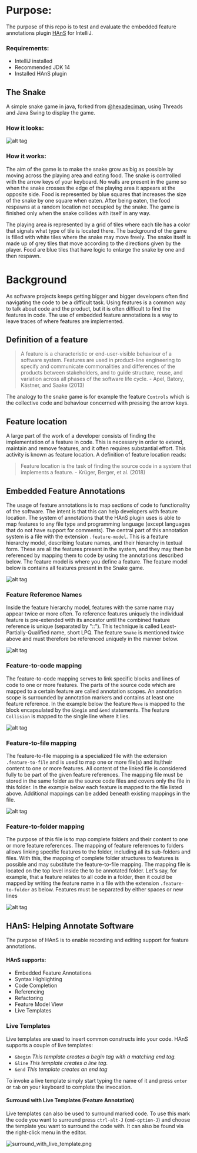 # Purpose:

The purpose of this repo is to test and evaluate the embedded feature annotations plugin
[HAnS](https://github.com/isselab/HAnS) for IntelliJ.

### Requirements:

* IntelliJ installed
* Recommended JDK 14
* Installed HAnS plugin

## The Snake

A simple snake game in java, forked from [@hexadeciman](https://github.com/hexadeciman/Snake), using Threads and Java
Swing to display the game. 

### How it looks:

![alt tag](https://i.imgur.com/RVxiGad.png)

### How it works:

The aim of the game is to make the snake grow as big as possible by moving across the playing area and eating food.
The snake is controlled with the arrow keys of your keyboard. No walls are present in the game so when the snake 
crosses the edge of the playing area it appears at the opposite side. Food is represented by blue squares that 
increases the size of the snake by one square when eaten. After being eaten, the food respawns at a random location
not occupied by the snake. The game is finished only when the snake collides with itself in any way.

The playing area is represented by a grid of tiles where each tile has a color that signals what type of tile is 
located there. The background of the game is filled with white tiles where the snake may move freely. The snake itself
is made up of grey tiles that move according to the directions given by the player. Food are blue tiles that have 
logic to enlarge the snake by one and then respawn.

# Background

As software projects keeps getting bigger and bigger developers often find navigating the code to be a difficult task.
Using features is a common way to talk about code and the product, but it is often difficult to find the features
in code. The use of embedded feature annotations is a way to leave traces of where features are implemented.

## Definition of a feature

> A feature is a characteristic or end-user-visible behaviour of a software system. Features are used in product-line 
> engineering to specify and communicate commonalities and differences of the products between stakeholders, and to 
> guide structure, reuse, and variation across all phases of the software life cycle. - Apel, Batory, Kästner, and Saake 
> (2013)
 
The analogy to the snake game is for example the feature `Controls` which is the collective code and behaviour 
concerned with pressing the arrow keys.

## Feature location

A large part of the work of a developer consists of finding the implementation of a feature in code. This is necessary 
in order to extend, maintain and remove features, and it often requires substantial effort. This activity is known as 
feature location. A definition of feature location reads:

> Feature location is the task of finding the source code in a system that implements a feature. - Krüger, Berger, et 
> al. (2018)

## Embedded Feature Annotations

The usage of feature annotations is to map sections of code to functionality of the software. The intent is that this 
can help developers with feature location. The system of annotations that the HAnS plugin uses is able to map features 
to any file type and programming language (except languages that do not have support for comments). The central part of
this annotation system is a file with the extension `.feature-model`. This is a feature hierarchy model, describing 
feature names, and their hierarchy in textual form. These are all the features present in the system, and they may then 
be referenced by mapping them to code by using the annotations described below. The feature model is where you define a 
feature. The feature model below is contains all features present in the Snake game.

![alt tag](./guide/feature_model.png)

### Feature Reference Names

Inside the feature hierarchy model, features with the same name may appear twice or more often. To reference
features uniquely the individual feature is pre-extended with its ancestor until the combined feature reference is 
unique (separated by "::"). This technique is called Least-Partially-Qualified name, short LPQ. The feature `Snake` 
is mentioned twice above and must therefore be referenced uniquely in the manner below.

![alt tag](./guide/lpq.png)

### Feature-to-code mapping

The feature-to-code mapping serves to link specific blocks and lines of code to one or more features. The parts of the
source code which are mapped to a certain feature are called annotation scopes. An annotation scope is surrounded by
annotation markers and contains at least one feature reference. In the example below the feature `Move` is mapped to 
the block encapsulated by the `&begin` and `&end` statements. The feature `Collision` is mapped to the single line
where it lies.

![alt tag](./guide/code_guide.png)

### Feature-to-file mapping

The feature-to-file mapping is a specialized file with the extension `.feature-to-file` and is used to map one or more 
file(s) and its/their content to one or more features. All content of the linked file is considered fully to be part of 
the given feature references. The mapping file must be stored in the same folder as the source code files and covers 
only the file in this folder. In the example below each feature is mapped to the file listed above. Additional
mappings can be added beneath existing mappings in the file.

![alt tag](./guide/file_annotation.png)

### Feature-to-folder mapping

The purpose of this file is to map complete folders and their content to one or more feature references. The mapping of
feature references to folders allows linking specific features to the folder, including all its sub-folders and files.
With this, the mapping of complete folder structures to features is possible and may substitute the feature-to-file
mapping. The mapping file is located on the top level inside the to be annotated folder. Let's say, for example, that 
a feature relates to all code in a folder, then it could be mapped by writing the feature name in a file with the 
extension `.feature-to-folder` as below. Features must be separated by either spaces or new lines

![alt tag](./guide/folder_annotation.png)

## HAnS: Helping Annotate Software
The purpose of HAnS is to enable recording and editing support for feature annotations.

#### HAnS supports:
* Embedded Feature Annotations
* Syntax Highlighting
* Code Completion
* Referencing
* Refactoring
* Feature Model View
* Live Templates

### Live Templates
Live templates are used to insert common constructs into your code. HAnS supports a couple of live templates:
* `&begin` 
  *This template creates a begin tag with a matching end tag.*
* `&line`
  *This template creates a line tag.*
* `&end`
  *This template creates an end tag*
  
To invoke a live template simply start typing the name of it and press `enter` or `tab` on your keyboard to complete the invocation.
#### Surround with Live Templates (Feature Annotation)
Live templates can also be used to surround marked code. To use this mark the code you want to surround press `ctrl-alt-J` (`cmd-option-J`)
and choose the template you want to surround the code with. It can also be found via the right-click menu in the editor.

![surround_with_live_template.png](./guide/Surround_with_live_template.png)
